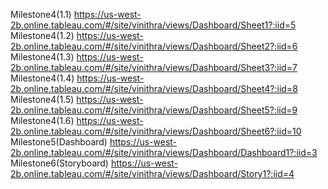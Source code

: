 Milestone4(1.1)
https://us-west-2b.online.tableau.com/#/site/vinithra/views/Dashboard/Sheet1?:iid=5
Milestone4(1.2)
https://us-west-2b.online.tableau.com/#/site/vinithra/views/Dashboard/Sheet2?:iid=6
Milestone4(1.3)
https://us-west-2b.online.tableau.com/#/site/vinithra/views/Dashboard/Sheet3?:iid=7
Milestone4(1.4)
https://us-west-2b.online.tableau.com/#/site/vinithra/views/Dashboard/Sheet4?:iid=8
Milestone4(1.5)
https://us-west-2b.online.tableau.com/#/site/vinithra/views/Dashboard/Sheet5?:iid=9
Milestone4(1.6)
https://us-west-2b.online.tableau.com/#/site/vinithra/views/Dashboard/Sheet6?:iid=10
Milestone5(Dashboard)
https://us-west-2b.online.tableau.com/#/site/vinithra/views/Dashboard/Dashboard1?:iid=3
Milestone6(Storyboard)
https://us-west-2b.online.tableau.com/#/site/vinithra/views/Dashboard/Story1?:iid=4
